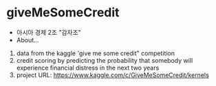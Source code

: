 # giveMeSomeCredit
* 아시아 경제 2조 "감자조" <br>
* About... <br>
1. data from the kaggle 'give me some credit" competition <br>
2. credit scoring by predicting the probability that somebody will experience financial distress in the next two years <br>
3. project URL:
https://www.kaggle.com/c/GiveMeSomeCredit/kernels
